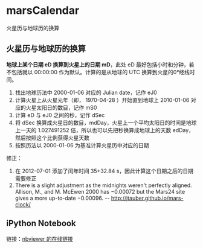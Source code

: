 marsCalendar
============

火星历与地球历的换算


火星历与地球历的换算
-------------------


**地球上某个日期 eD 换算到火星上的日期 mD**，此处 eD 最好包括小时和分钟，若不包括就以 00:00:00 作为默认。计算的是从地球的 UTC 换算到火星的0°经线时间。

1. 找出地球历法中 2000-01-06 对应的 Julian date，记作 eJ0
2. 计算火星上从火星元年（即， 1970-04-28 ）开始直到地球上 2010-01-06 对应的火星太阳日的数目，记作 mS0
3. 计算 eD 与 eJ0 之间的秒，记作 dSec
4. 将 dSec 换算成火星日的数目，mdDay，火星上一个平均太阳日的时间是地球上一天的 1.027491252 倍，所以也可以先把秒换算成地球上的天数 edDay，然后按照这个比例获得火星天数
5. 按照历法以 2000-01-06 为基准计算火星历中对应的日期



修正：

1. 在 2012-07-01 添加了闰年时间 35+32.84 s，因此计算这个日期之后的日期需要修正
2. There is a slight adjustment as the midnights weren't perfectly aligned. Allison, M., and M. McEwen 2000 has &minus;0.00072 but the Mars24 site gives a more up-to-date &minus;0.00096. -- http://jtauber.github.io/mars-clock/


## iPython Notebook

链接：[nbviewer 的在线链接](http://nbviewer.ipython.org/github/InterImm/marsCalendar/blob/master/py/calendar.ipynb)

